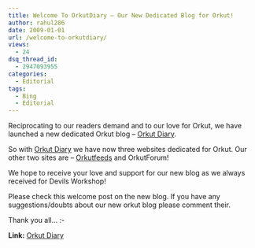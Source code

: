 ```yaml
---
title: Welcome To OrkutDiary – Our New Dedicated Blog for Orkut!
author: rahul286
date: 2009-01-01
url: /welcome-to-orkutdiary/
views:
  - 24
dsq_thread_id:
  - 2947093955
categories:
  - Editorial
tags:
  - Bing
  - Editorial
---
```

Reciprocating to our readers demand and to our love for Orkut, we have launched a new dedicated Orkut blog – <a href="http://www.orkutdiary.com/" onclick="_gaq.push(['_trackEvent', 'outbound-article', 'http://www.orkutdiary.com/', 'Orkut Diary']);" >Orkut Diary</a>.

So with <a href="http://www.orkutdiary.com/" onclick="_gaq.push(['_trackEvent', 'outbound-article', 'http://www.orkutdiary.com/', 'Orkut Diary']);" >Orkut Diary</a> we have now three websites dedicated for Orkut. Our other two sites are – <a href="http://www.orkutfeeds.com/" onclick="_gaq.push(['_trackEvent', 'outbound-article', 'http://www.orkutfeeds.com/', 'Orkutfeeds']);" >Orkutfeeds</a> and OrkutForum!

We hope to receive your love and support for our new blog as we always received for Devils Workshop!

Please check this welcome post on the new blog. If you have any suggestions/doubts about our new orkut blog please comment their.

Thank you all… <img src="http://devilsworkshop.org/wp-includes/images/smilies/simple-smile.png" alt=":-)" class="wp-smiley" style="height: 1em; max-height: 1em;" />

**Link:** <a href="http://www.orkutdiary.com/" onclick="_gaq.push(['_trackEvent', 'outbound-article', 'http://www.orkutdiary.com/', 'Orkut Diary']);" >Orkut Diary</a>
